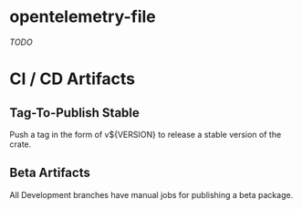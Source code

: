# opentelemetry-file

*TODO*

# CI / CD Artifacts

## Tag-To-Publish Stable

Push a tag in the form of v${VERSION} to release a stable version of the crate.

## Beta Artifacts

All Development branches have manual jobs for publishing a beta package.